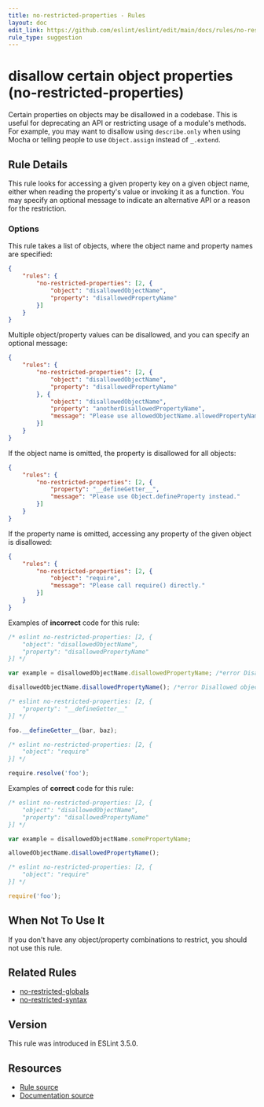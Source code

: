 ```yaml
---
title: no-restricted-properties - Rules
layout: doc
edit_link: https://github.com/eslint/eslint/edit/main/docs/rules/no-restricted-properties.md
rule_type: suggestion
---
```

<!-- Note: No pull requests accepted for this file. See README.md in the root directory for details. -->

# disallow certain object properties (no-restricted-properties)

Certain properties on objects may be disallowed in a codebase. This is useful for deprecating an API or restricting usage of a module's methods. For example, you may want to disallow using `describe.only` when using Mocha or telling people to use `Object.assign` instead of `_.extend`.


## Rule Details

This rule looks for accessing a given property key on a given object name, either when reading the property's value or invoking it as a function. You may specify an optional message to indicate an alternative API or a reason for the restriction.

### Options

This rule takes a list of objects, where the object name and property names are specified:

```json
{
    "rules": {
        "no-restricted-properties": [2, {
            "object": "disallowedObjectName",
            "property": "disallowedPropertyName"
        }]
    }
}
```

Multiple object/property values can be disallowed, and you can specify an optional message:

```json
{
    "rules": {
        "no-restricted-properties": [2, {
            "object": "disallowedObjectName",
            "property": "disallowedPropertyName"
        }, {
            "object": "disallowedObjectName",
            "property": "anotherDisallowedPropertyName",
            "message": "Please use allowedObjectName.allowedPropertyName."
        }]
    }
}
```

If the object name is omitted, the property is disallowed for all objects:

```json
{
    "rules": {
        "no-restricted-properties": [2, {
            "property": "__defineGetter__",
            "message": "Please use Object.defineProperty instead."
        }]
    }
}
```

If the property name is omitted, accessing any property of the given object is disallowed:

```json
{
    "rules": {
        "no-restricted-properties": [2, {
            "object": "require",
            "message": "Please call require() directly."
        }]
    }
}
```

Examples of **incorrect** code for this rule:

```js
/* eslint no-restricted-properties: [2, {
    "object": "disallowedObjectName",
    "property": "disallowedPropertyName"
}] */

var example = disallowedObjectName.disallowedPropertyName; /*error Disallowed object property: disallowedObjectName.disallowedPropertyName.*/

disallowedObjectName.disallowedPropertyName(); /*error Disallowed object property: disallowedObjectName.disallowedPropertyName.*/
```

```js
/* eslint no-restricted-properties: [2, {
    "property": "__defineGetter__"
}] */

foo.__defineGetter__(bar, baz);
```

```js
/* eslint no-restricted-properties: [2, {
    "object": "require"
}] */

require.resolve('foo');
```

Examples of **correct** code for this rule:

```js
/* eslint no-restricted-properties: [2, {
    "object": "disallowedObjectName",
    "property": "disallowedPropertyName"
}] */

var example = disallowedObjectName.somePropertyName;

allowedObjectName.disallowedPropertyName();
```

```js
/* eslint no-restricted-properties: [2, {
    "object": "require"
}] */

require('foo');
```

## When Not To Use It

If you don't have any object/property combinations to restrict, you should not use this rule.

## Related Rules

* [no-restricted-globals](no-restricted-globals)
* [no-restricted-syntax](no-restricted-syntax)

## Version

This rule was introduced in ESLint 3.5.0.

## Resources

* [Rule source](https://github.com/eslint/eslint/tree/HEAD/lib/rules/no-restricted-properties.js)
* [Documentation source](https://github.com/eslint/eslint/tree/HEAD/docs/rules/no-restricted-properties.md)
